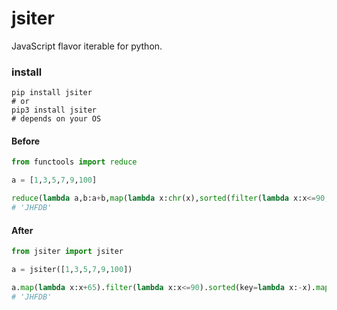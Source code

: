 # jsiter
JavaScript flavor iterable for python.

### install
```
pip install jsiter
# or
pip3 install jsiter
# depends on your OS
```

#### Before
```python
from functools import reduce

a = [1,3,5,7,9,100]

reduce(lambda a,b:a+b,map(lambda x:chr(x),sorted(filter(lambda x:x<=90,map(lambda x:x+65,a)),key=lambda x:-x)))
# 'JHFDB'
```

#### After

```python
from jsiter import jsiter

a = jsiter([1,3,5,7,9,100])

a.map(lambda x:x+65).filter(lambda x:x<=90).sorted(key=lambda x:-x).map(lambda x:chr(x)).reduce(lambda a,b:a+b)
# 'JHFDB'
